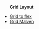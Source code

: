 <ul>
<p><b>Grid Layout</b></p>
<li><a href="https://www.gridtoflex.com">Grid to flex</a></li>
<li><a href="http://grid.malven.co">Grid Malven</a></li>
</ul>
